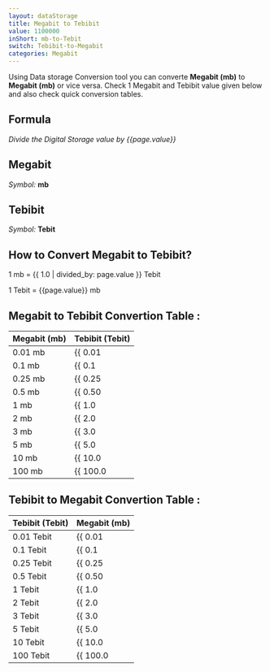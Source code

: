 ```yaml
---
layout: dataStorage
title: Megabit to Tebibit
value: 1100000
inShort: mb-to-Tebit
switch: Tebibit-to-Megabit
categories: Megabit
---
```


Using Data storage Conversion tool you can converte **Megabit (mb)** to **Megabit (mb)** or vice versa. Check 1 Megabit and Tebibit value given below and also check quick conversion tables.

## Formula
*Divide the Digital Storage value by {{page.value}}*

## Megabit
*Symbol:* **mb**

## Tebibit
*Symbol:* **Tebit**

## How to Convert Megabit to Tebibit?

1 mb = {{ 1.0 | divided_by: page.value }} Tebit

1 Tebit = {{page.value}} mb


## Megabit to Tebibit Convertion Table :

| Megabit (mb) | Tebibit (Tebit) |
| ---- | ---- |
| 0.01 mb | {{ 0.01 | divided_by: page.value | round: 12 }} Tebit |
| 0.1 mb | {{ 0.1 | divided_by: page.value | round: 12 }} Tebit |
| 0.25 mb | {{ 0.25 | divided_by: page.value | round: 12 }} Tebit |
| 0.5 mb | {{ 0.50 | divided_by: page.value | round: 12 }} Tebit |
| 1 mb | {{ 1.0 | divided_by: page.value | round: 12 }} Tebit |
| 2 mb | {{ 2.0 | divided_by: page.value | round: 12 }} Tebit |
| 3 mb | {{ 3.0 | divided_by: page.value | round: 12 }} Tebit |
| 5 mb | {{ 5.0 | divided_by: page.value | round: 12 }} Tebit |
| 10 mb | {{ 10.0 | divided_by: page.value | round: 12 }} Tebit |
| 100 mb | {{ 100.0 | divided_by: page.value | round: 12 }} Tebit |

## Tebibit to Megabit Convertion Table :

| Tebibit (Tebit) | Megabit (mb) |
| ---- | ---- |
| 0.01 Tebit | {{ 0.01 | times: page.value | round: 12 }} mb |
| 0.1 Tebit | {{ 0.1 | times: page.value | round: 12 }} mb |
| 0.25 Tebit | {{ 0.25 | times: page.value | round: 12 }} mb |
| 0.5 Tebit | {{ 0.50 | times: page.value | round: 12 }} mb |
| 1 Tebit | {{ 1.0 | times: page.value | round: 12 }} mb |
| 2 Tebit | {{ 2.0 | times: page.value | round: 12 }} mb |
| 3 Tebit | {{ 3.0 | times: page.value | round: 12 }} mb |
| 5 Tebit | {{ 5.0 | times: page.value | round: 12 }} mb |
| 10 Tebit | {{ 10.0 | times: page.value | round: 12 }} mb |
| 100 Tebit | {{ 100.0 | times: page.value | round: 12 }} mb |


<script>
document.getElementById('selectInput')[6].selected = true
document.getElementById('selectOutput')[15].selected = true
</script>
